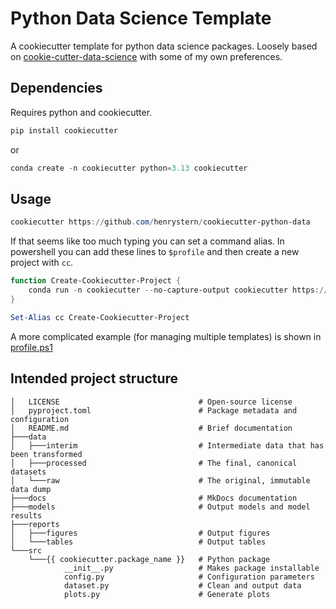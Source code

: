 # Python Data Science Template

A cookiecutter template for python data science packages. Loosely based on [cookie-cutter-data-science](https://github.com/drivendataorg/cookiecutter-data-science/) with some of my own preferences.

## Dependencies

Requires python and cookiecutter.

```powershell
pip install cookiecutter
```

or

```powershell
conda create -n cookiecutter python=3.13 cookiecutter
```

## Usage

```powershell
cookiecutter https://github.com/henrystern/cookiecutter-python-data
```

If that seems like too much typing you can set a command alias.
In powershell you can add these lines to `$profile` and then create a new project with `cc`.
```powershell
function Create-Cookiecutter-Project {
    conda run -n cookiecutter --no-capture-output cookiecutter https://github.com/henrystern/cookiecutter-python-data
}

Set-Alias cc Create-Cookiecutter-Project
```

A more complicated example (for managing multiple templates) is shown in [profile.ps1](examples/profile.ps1)

## Intended project structure

```
│   LICENSE                               # Open-source license
│   pyproject.toml                        # Package metadata and configuration
│   README.md                             # Brief documentation
├───data
│   ├───interim                           # Intermediate data that has been transformed
│   ├───processed                         # The final, canonical datasets
│   └───raw                               # The original, immutable data dump
├───docs                                  # MkDocs documentation
├───models                                # Output models and model results
├───reports
│   ├───figures                           # Output figures
│   └───tables                            # Output tables
└───src
    └───{{ cookiecutter.package_name }}   # Python package
            __init__.py                   # Makes package installable
            config.py                     # Configuration parameters
            dataset.py                    # Clean and output data
            plots.py                      # Generate plots
```
